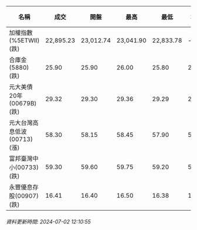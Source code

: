 | 名稱 | 成交 | 開盤 | 最高 | 最低 | 均價 | 成交金額(億) | 昨收 | 漲跌幅 | 漲跌 | 總量 | 昨量 | 振幅 |
| -------- | -------- | -------- | -------- |-------- | -------- | -------- |-------- |-------- |-------- | -------- | -------- |-------- |
|加權指數(%5ETWII) (跌)|22,895.23|23,012.74|23,041.90|22,833.78|-|3,583.58|23,058.57|0.71%|163.34|8,232,945|0|0.90%|
|合庫金(5880) (跌)|25.90|25.90|26.00|25.80|25.88|1.52|26.00|0.38%|0.10|5,882|8,113|0.77%|
|元大美債20年(00679B) (跌)|29.32|29.30|29.36|29.29|29.32|23.73|29.50|0.61%|0.18|80,937|121,033|0.24%|
|元大台灣高息低波(00713) (漲)|58.30|58.15|58.45|57.90|58.15|3.74|58.15|0.26%|0.15|6,437|11,552|0.95%|
|富邦臺灣中小(00733) (跌)|59.30|59.60|59.75|59.20|59.46|0.825|59.65|0.59%|0.35|1,388|1,723|0.92%|
|永豐優息存股(00907) (跌)|16.41|16.40|16.50|16.38|16.43|0.395|16.45|0.24%|0.04|2,406|2,270|0.73%|
###### 資料更新時間: 2024-07-02 12:10:55